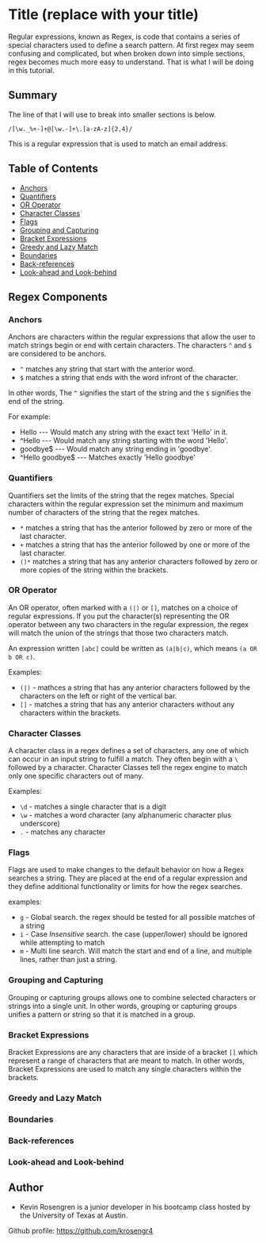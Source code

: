 # Title (replace with your title)

Regular expressions, known as Regex, is code that contains a series of special characters used to define a search pattern. At first regex may seem confusing and complicated, but when broken down into simple sections, regex becomes much more easy to understand. That is what I will be doing in this tutorial.

## Summary

The line of that I will use to break into smaller sections is below. 

```
/[\w._%+-]+@[\w.-]+\.[a-zA-z]{2,4}/
```
This is a regular expression that is used to match an email address.



## Table of Contents

- [Anchors](#anchors)
- [Quantifiers](#quantifiers)
- [OR Operator](#or-operator)
- [Character Classes](#character-classes)
- [Flags](#flags)
- [Grouping and Capturing](#grouping-and-capturing)
- [Bracket Expressions](#bracket-expressions)
- [Greedy and Lazy Match](#greedy-and-lazy-match)
- [Boundaries](#boundaries)
- [Back-references](#back-references)
- [Look-ahead and Look-behind](#look-ahead-and-look-behind)

## Regex Components

### Anchors
Anchors are characters within the regular expressions that allow the user to match strings begin or end with certain characters. The characters `^` and `$` are considered to be anchors.

- `^` matches any string that start with the anterior word.
- `$` matches a string that ends with the word infront of the character.

In other words, The `^` signifies the start of the string and the `$` signifies the end of the string.

For example:
- Hello --- Would match any string with the exact text 'Hello' in it. 
- ^Hello --- Would match any string starting with the word 'Hello'.
- goodbye$ --- Would match any string ending in 'goodbye'.
- ^Hello goodbye$ --- Matches exactly 'Hello goodbye'


### Quantifiers

Quantifiers set the limits of the string that the regex matches. Special characters within the regular expression set the minimum and maximum number of characters of the string that the regex matches.

- `*` matches a string that has the anterior followed by zero or more of the last character. 
- `+` matches a string that has the anterior followed by one or more of the last character. 
- `()*` matches a string that has any anterior characters followed by zero or more copies of the string within the brackets.

### OR Operator

An OR operator, often marked with a `(|)` or `[]`, matches on a choice of regular expressions. If you put the character(s) representing the OR operator between any two characters in the regular expression, the regex will match the union of the strings that those two characters match. 

An expression written `[abc]` could be written as `(a|b|c)`, which means `(a OR b OR c)`.

Examples: 
* `(|)` - mathces a string that has any anterior characters followed by the characters on the left or right of the vertical bar.
* `[]` - matches a string that has any anterior characters without any characters within the brackets.

### Character Classes

A character class in a regex defines a set of characters, any one of which can occur in an input string to fulfill a match. They often begin with a `\` followed by a character. Character Classes tell the regex engine to match only one specific characters out of many.

Examples:
* `\d` - matches a single character that is a digit
* `\w` - matches a word character (any alphanumeric character plus underscore)
* `.` - matches any character


### Flags

Flags are used to make changes to the default behavior on how a Regex searches a string. They are placed at the end of a regular expression and they define additional functionality or limits for how the regex searches.

examples: 
* `g` - Global search. the regex should be tested for all possible matches of a string
* `i` - Case *Insensitive* search. the case (upper/lower) should be ignored while attempting to match
* `m` - Multi line search. Will match the start and end of a line, and multiple lines, rather than just a string.

### Grouping and Capturing

Grouping or capturing groups allows one to combine selected characters or strings into a single unit. In other words, grouping or capturing groups unifies a pattern or string so that it is matched in a group.

### Bracket Expressions

Bracket Expressions are any characters that are inside of a bracket `[]` which represent a range of characters that are meant to match. In other words, Bracket Expressions are used to match any single characters within the brackets.

### Greedy and Lazy Match

### Boundaries

### Back-references

### Look-ahead and Look-behind

## Author

- Kevin Rosengren is a junior developer in his bootcamp class hosted by the University of Texas at Austin.

Github profile: https://github.com/krosengr4
